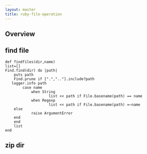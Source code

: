 ```yaml
---
layout: master
title: ruby-file-operation
---
```


## Overview


## find file 

    def findfiles(dir,name)
    list=[]
    Find.find(dir) do |path|
        puts path
        Find.prune if [".",".."].include?path
       logger.info path
            case name
                when String
                        list << path if File.basename(path) == name
                when Regexp
                        list << path if File.basename(path) =~name
        else
                raise ArgumentError
        end
        end
        list
    end

## zip dir

